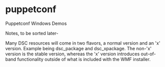 # puppetconf
Puppetconf Windows Demos

Notes, to be sorted later- 

Many DSC resources will come in two flavors, a normal version and an 'x' version. Example being dsc_package and dsc_xpackage. The non-'x' version is the stable version, whereas the 'x' version introduces out-of-band functionality outside of what is included with the WMF installer.
